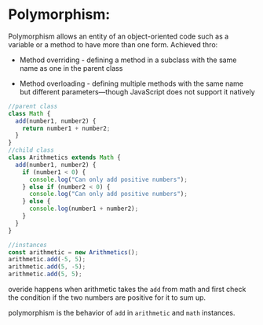 # Polymorphism:
Polymorphism allows an entity of an object-oriented code such as a variable or a method to have more than one form.
Achieved thro:
- Method overriding - defining a method in a subclass with the same name as one in the parent class

- Method overloading - defining multiple methods with the same name but different parameters—though JavaScript does not support it natively

```js
//parent class
class Math {
  add(number1, number2) {
    return number1 + number2; 
  }
}
//child class
class Arithmetics extends Math {
  add(number1, number2) {
    if (number1 < 0) {
      console.log("Can only add positive numbers");
    } else if (number2 < 0) {
      console.log("Can only add positive numbers");
    } else {
      console.log(number1 + number2);
    }
  }
}

//instances
const arithmetic = new Arithmetics();
arithmetic.add(-5, 5);
arithmetic.add(5, -5);
arithmetic.add(5, 5);
```
overide happens when arithmetic takes the `add` from math and first check the condition if the two numbers are positive for it to sum up.  

polymorphism is the behavior of `add` in `arithmetic` and `math` instances.